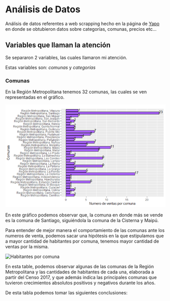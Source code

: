 # Análisis de Datos 

Análisis de datos referentes a web scrapping hecho en la página de [Yapo](https://www.yapo.cl/region_metropolitana?ca=15_s&o=) en donde se obtubieron datos sobre categorías, comunas, precios etc...

## Variables que llaman la atención

Se separaron 2 variables, las cuales llamaron mi atención.

Estas variables son: *comunas* y *categorías* 

### Comunas 

En la Región Metropolitana tenemos 32 comunas, las cuales se ven representadas en el gráfico. 

![Comunas](https://raw.githubusercontent.com/Xiomycv/TrabajoGraficos/master/Gráfico_comunas.png)

En este gráfico podemos observar que, la comuna en donde más se vende es la comuna de Santiago, siguiéndola la comuna de la Cisterna y Maipú.

Para entender de mejor manera el comportamiento de las comunas ante los numeros de venta, podemos sacar una hipótesis en la que estipulamos que a mayor cantidad de habitantes por comuna, tenemos mayor cantidad de ventas por la misma. 

![Habitantes por comuna](https://siit2.bcn.cl/obtienearchivo?id=repositorio/10221/24908/3/SIIT_20180110_FMG_Tabla%20de%20crecimiento%20absoluto%202002-2017%2c%20a%20nivel%20de%20comuna_SUP113855%20%20-%20copia.jpg)

En esta table, podemos observar algunas de las comunas de la Región Metropolitana y las cantidades de habitantes de cada una, elaborada a partir del Censo 2017, y que además indica las principales comunas que tuvieron crecimientos absolutos positivos y negativos durante los años. 

De esta tabla podemos tomar las siguientes conclusiones: 


